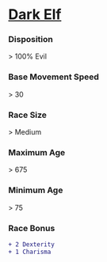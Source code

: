 # **[Dark Elf](https://www.dndbeyond.com/races/elf#DarkElfDrow)**
### **Disposition**
\> 100% Evil
### **Base Movement Speed**
\> 30
### **Race Size**
\> Medium
### **Maximum Age**
\> 675
### **Minimum Age**
\> 75
### **Race Bonus**
```diff
+ 2 Dexterity
+ 1 Charisma
```
